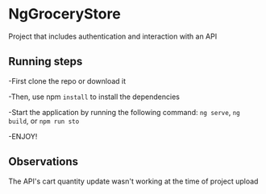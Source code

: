 # NgGroceryStore

Project that includes authentication and interaction with an API

## Running steps

-First clone the repo or download it

-Then, use npm `install` to install the dependencies

-Start the application by running the following command: `ng serve`, `ng build`, or `npm run sto` 

-ENJOY!

## Observations

The API's cart quantity update wasn't working at the time of project upload

